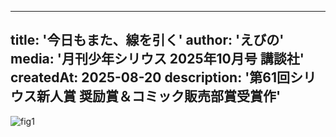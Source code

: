 
---
title: '今日もまた、線を引く'
author: 'えびの'
media: '月刊少年シリウス 2025年10月号 講談社'
createdAt: 2025-08-20
description: '第61回シリウス新人賞 奨励賞＆コミック販売部賞受賞作'
---

![fig1](https://i.gyazo.com/50cbb2785ed1ddd15a74ff8bf96ff5d4.jpg)
